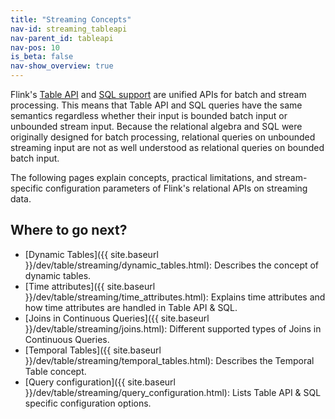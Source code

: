 ```yaml
---
title: "Streaming Concepts"
nav-id: streaming_tableapi
nav-parent_id: tableapi
nav-pos: 10
is_beta: false
nav-show_overview: true
---
```

<!--
Licensed to the Apache Software Foundation (ASF) under one
or more contributor license agreements.  See the NOTICE file
distributed with this work for additional information
regarding copyright ownership.  The ASF licenses this file
to you under the Apache License, Version 2.0 (the
"License"); you may not use this file except in compliance
with the License.  You may obtain a copy of the License at

  http://www.apache.org/licenses/LICENSE-2.0

Unless required by applicable law or agreed to in writing,
software distributed under the License is distributed on an
"AS IS" BASIS, WITHOUT WARRANTIES OR CONDITIONS OF ANY
KIND, either express or implied.  See the License for the
specific language governing permissions and limitations
under the License.
-->

Flink's [Table API](../tableApi.html) and [SQL support](../sql.html) are unified APIs for batch and stream processing.
This means that Table API and SQL queries have the same semantics regardless whether their input is bounded batch input or unbounded stream input.
Because the relational algebra and SQL were originally designed for batch processing,
relational queries on unbounded streaming input are not as well understood as relational queries on bounded batch input.

The following pages explain concepts, practical limitations, and stream-specific configuration parameters of Flink's relational APIs on streaming data.

Where to go next?
-----------------

* [Dynamic Tables]({{ site.baseurl }}/dev/table/streaming/dynamic_tables.html): Describes the concept of dynamic tables.
* [Time attributes]({{ site.baseurl }}/dev/table/streaming/time_attributes.html): Explains time attributes and how time attributes are handled in Table API & SQL.
* [Joins in Continuous Queries]({{ site.baseurl }}/dev/table/streaming/joins.html): Different supported types of Joins in Continuous Queries.
* [Temporal Tables]({{ site.baseurl }}/dev/table/streaming/temporal_tables.html): Describes the Temporal Table concept.
* [Query configuration]({{ site.baseurl }}/dev/table/streaming/query_configuration.html): Lists Table API & SQL specific configuration options.
